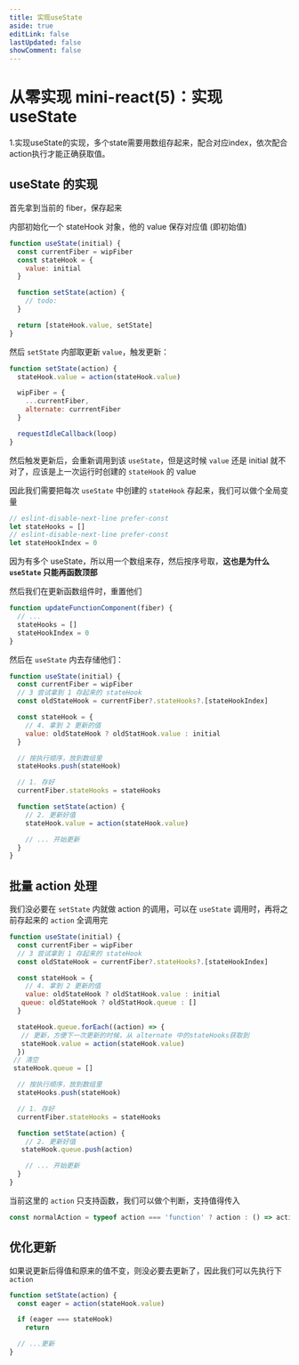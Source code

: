 ```yaml
---
title: 实现useState
aside: true
editLink: false
lastUpdated: false
showComment: false
---
```


# 从零实现 mini-react(5)：实现useState

1.实现useState的实现，多个state需要用数组存起来，配合对应index，依次配合action执行才能正确获取值。


## useState 的实现

首先拿到当前的 fiber，保存起来

内部初始化一个 stateHook 对象，他的 value 保存对应值 (即初始值)

```js
function useState(initial) {
  const currentFiber = wipFiber
  const stateHook = {
    value: initial
  }

  function setState(action) {
    // todo:
  }

  return [stateHook.value, setState]
}
```

然后 `setState` 内部取更新 `value`，触发更新：

```js
function setState(action) {
  stateHook.value = action(stateHook.value)

  wipFiber = {
    ...currentFiber,
    alternate: currrentFiber
  }

  requestIdleCallback(loop)
}
```

然后触发更新后，会重新调用到该 `useState`，但是这时候 `value` 还是 initial 就不对了，应该是上一次运行时创建的 `stateHook` 的 value

因此我们需要把每次 `useState` 中创建的 `stateHook` 存起来，我们可以做个全局变量

```js
// eslint-disable-next-line prefer-const
let stateHooks = []
// eslint-disable-next-line prefer-const
let stateHookIndex = 0
```

因为有多个 useState，所以用一个数组来存，然后按序号取，**这也是为什么 `useState` 只能再函数顶部**

然后我们在更新函数组件时，重置他们

```js
function updateFunctionComponent(fiber) {
  // ...
  stateHooks = []
  stateHookIndex = 0
}
```

然后在 `useState` 内去存储他们：

```js
function useState(initial) {
  const currentFiber = wipFiber
  // 3 尝试拿到 1 存起来的 stateHook
  const oldStateHook = currentFiber?.stateHooks?.[stateHookIndex]

  const stateHook = {
    // 4. 拿到 2 更新的值
    value: oldStateHook ? oldStatHook.value : initial
  }

  // 按执行顺序，放到数组里
  stateHooks.push(stateHook)

  // 1. 存好
  currentFiber.stateHooks = stateHooks

  function setState(action) {
    // 2. 更新好值
    stateHook.value = action(stateHook.value)

    // ... 开始更新
  }
}
```

## 批量 action 处理

我们没必要在 `setState` 内就做 action 的调用，可以在 `useState` 调用时，再将之前存起来的 `action` 全调用完

```javascript
function useState(initial) {
  const currentFiber = wipFiber
  // 3 尝试拿到 1 存起来的 stateHook
  const oldStateHook = currentFiber?.stateHooks?.[stateHookIndex]

  const stateHook = {
    // 4. 拿到 2 更新的值
    value: oldStateHook ? oldStatHook.value : initial
   queue: oldStateHook ? oldStatHook.queue : []
  }

  stateHook.queue.forEach((action) => {
   // 更新，方便下一次更新的时候，从 alternate 中的stateHooks获取到
   stateHook.value = action(stateHook.value)
  })
 // 清空
 stateHook.queue = []

  // 按执行顺序，放到数组里
  stateHooks.push(stateHook)

  // 1. 存好
  currentFiber.stateHooks = stateHooks

  function setState(action) {
    // 2. 更新好值
   stateHook.queue.push(action)

    // ... 开始更新
  }
}
```

当前这里的 `action` 只支持函数，我们可以做个判断，支持值得传入

```js
const normalAction = typeof action === 'function' ? action : () => action
```

## 优化更新

如果说更新后得值和原来的值不变，则没必要去更新了，因此我们可以先执行下 `action`

```js
function setState(action) {
  const eager = action(stateHook.value)

  if (eager === stateHook)
    return

  // ...更新
}
```